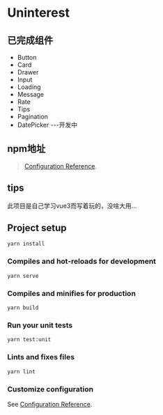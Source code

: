 # Uninterest

## 已完成组件
* Button
* Card
* Drawer
* Input
* Loading
* Message
* Rate
* Tips
* Pagination
* DatePicker ---开发中

## npm地址
> [Configuration Reference](https://www.npmjs.com/package/uninterest).

## tips
此项目是自己学习vue3而写着玩的，没啥大用...

## Project setup
```
yarn install
```
### Compiles and hot-reloads for development
```
yarn serve
```
### Compiles and minifies for production
```
yarn build
```
### Run your unit tests
```
yarn test:unit
```
### Lints and fixes files
```
yarn lint
```
### Customize configuration
See [Configuration Reference](https://cli.vuejs.org/config/).

